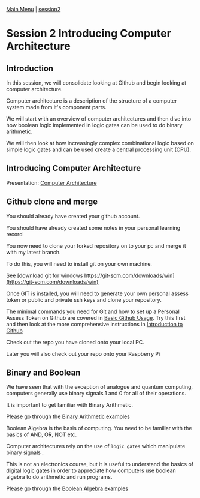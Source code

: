 [Main Menu](../../sessions/README.md) | [session2](../session2/) 

# Session 2 Introducing Computer Architecture

## Introduction

In this session, we will consolidate looking at Github and begin looking at computer architecture.

Computer architecture is a description of the structure of a computer system made from it's component parts.

We will start with an overview of computer architectures and then dive into how boolean logic implemented in logic gates can be used to do binary arithmetic. 

We will then look at how increasingly complex combinational logic based on simple logic gates and can be used create a central processing unit (CPU). 

## Introducing Computer Architecture

Presentation: [Computer Architecture](../session2/docs/com304-foundation-computer-Architecture-1.0.pdf)


## Github clone and merge

You should already have created your github account.

You should have already created some notes in your personal learning record

You now need to clone your forked repository on to your pc and merge it with my latest branch.

To do this, you will need to install git on your own machine. 

See [download git for windows https://git-scm.com/downloads/win](https://git-scm.com/downloads/win)

Once GIT is installed, you will need to generate your own personal assess token or public and private ssh keys and clone your repository.

The minimal commands you need for Git and how to set up a Personal Assess Token on Github are covered in [Basic Github Usage](../../../main/veryBasicGithub.md).
Try this first and then look at the more comprehensive instructions in [Introduction to Github](../../../main/introductionToGitHub.md) 

Check out the repo you have cloned onto your local PC.

Later you will also check out your repo onto your Raspberry Pi

## Binary and Boolean 

We have seen that with the exception of analogue and quantum computing, computers generally use binary signals 1 and 0 for all of their operations.

It is important to get familiar with Binary Arithmetic. 

Please go through the [Binary Arithmetic examples](../session2/docs/binaryArithmetic.md)

Boolean Algebra is the basis of computing. 
You need to be familiar with the basics of AND, OR, NOT etc.

Computer architectures rely on the use of `logic gates` which manipulate binary signals .

This is not an electronics course, but it is useful to understand the basics of digital logic gates in order to appreciate how computers use boolean algebra to do arithmetic and run programs.

Please go through the [Boolean Algebra examples](../session2/docs/booleanAlgebraAndLogicGates.md)
 
